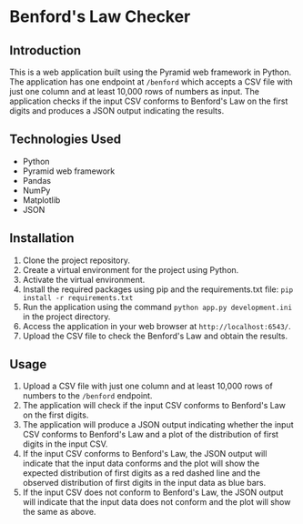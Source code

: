 # Benford's Law Checker

## Introduction

This is a web application built using the Pyramid web framework in Python. The application has one endpoint at `/benford` which accepts a CSV file with just one column and at least 10,000 rows of numbers as input. The application checks if the input CSV conforms to Benford's Law on the first digits and produces a JSON output indicating the results.

## Technologies Used

- Python
- Pyramid web framework
- Pandas
- NumPy
- Matplotlib
- JSON

## Installation

1. Clone the project repository.
2. Create a virtual environment for the project using Python.
3. Activate the virtual environment.
4. Install the required packages using pip and the requirements.txt file: `pip install -r requirements.txt`
5. Run the application using the command `python app.py development.ini` in the project directory.
6. Access the application in your web browser at `http://localhost:6543/`.
7. Upload the CSV file to check the Benford's Law and obtain the results.

## Usage

1. Upload a CSV file with just one column and at least 10,000 rows of numbers to the `/benford` endpoint.
2. The application will check if the input CSV conforms to Benford's Law on the first digits.
3. The application will produce a JSON output indicating whether the input CSV conforms to Benford's Law and a plot of the distribution of first digits in the input CSV.
4. If the input CSV conforms to Benford's Law, the JSON output will indicate that the input data conforms and the plot will show the expected distribution of first digits as a red dashed line and the observed distribution of first digits in the input data as blue bars.
5. If the input CSV does not conform to Benford's Law, the JSON output will indicate that the input data does not conform and the plot will show the same as above.
